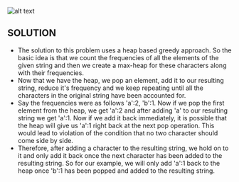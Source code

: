 ![alt text](https://raw.githubusercontent.com/edorado93/CoderChef-Kitchen/master/Images/Reorder_Strings.png)


## SOLUTION

* The solution to this problem uses a heap based greedy approach. So the basic idea is that we count the frequencies of all the elements of the given string and then we create a max-heap for these characters along with their frequencies.
* Now that we have the heap, we pop an element, add it to our resulting string, reduce it's frequency and we keep repeating until all the characters in the original string have been accounted for. 
* Say the frequencies were as follows 'a':2, 'b':1. Now if we pop the first element from the heap, we get 'a':2 and after adding 'a' to our resulting string we get 'a':1. Now if we add it back immediately, it is possible that the heap will give us 'a':1 right back at the next pop operation. This would lead to violation of the condition that no two character should come side by side. 
* Therefore, after adding a character to the resulting string, we hold on to it and only add it back once the next character has been added to the resulting string. So for our example, we will only add 'a':1 back to the heap once 'b':1 has been popped and added to the resulting string. 
